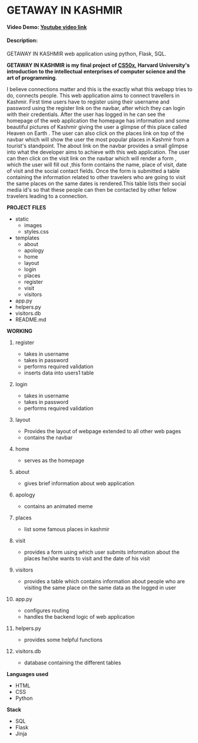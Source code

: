 # GETAWAY IN KASHMIR
#### Video Demo: [Youtube video link](https://www.youtube.com/watch?v=GMELlgr3rbI)
#### Description:
GETAWAY IN KASHMIR web application using python, Flask, SQL.

**GETAWAY IN KASHMIR is my final project of [CS50x](https://www.edx.org/learn/computer-science/harvard-university-cs50-s-introduction-to-computer-science), Harvard University's introduction to the intellectual enterprises of computer science and the art of programming**.

I believe connections matter and this is the exactly what this webapp tries to do, connects people.
This web application aims to connect travellers in Kashmir.
First time users have to register using their username and password using the register link on the navbar, after which they can login with their credentials.
After the user has logged in he can see the homepage of the web application the homepage has information and some beautiful pictures of Kashmir giving the user a glimpse of this place called Heaven on Earth .
The user can also click on the places link on top of the navbar which will show the user the most popular places in Kashmir from a tourist's standpoint.
The about link on the navbar provides a small glimpse into what the developer aims to achieve
with this web application.
The user can then click on the visit link on the navbar which will render a form , which the user will fill out ,this form contains the name, place of visit, date of visit and the social contact fields. Once the form is submitted a table containing the information related to other travelers who are going to visit the same places on the same dates is rendered.This table lists their social media id's so that these people can then be contacted by other fellow travelers leading to a connection.


**PROJECT FILES**

* static
  - images
  - styles.css
* templates
  - about
  - apology
  - home
  - layout
  - login
  - places
  - register
  - visit
  - visitors
* app.py
* helpers.py
* visitors.db
* README.md


**WORKING**

1. register
   - takes in username
   - takes in password
   - performs required validation
   - inserts data into users1 table

2. login
   - takes in username
   - takes in password
   - performs required validation

3. layout
   - Provides the layout of webpage extended to all other web pages
   - contains the navbar

4. home
   - serves as the homepage

5. about
   - gives brief information about web application

6. apology
   - contains an animated meme

7. places
   - list some famous places in kashmir

8. visit
   - provides a form using which user submits information about the places he/she wants to visit and the date of his visit

9. visitors
   - provides a table which contains information about people who are visiting the same place on the same data as the logged in user

10. app.py
    - configures routing
    - handles the backend logic of web application

11. helpers.py
    - provides some helpful functions

12. visitors.db
    - database containing the different tables

**Languages used**

* HTML
* CSS
* Python

**Stack**

* SQL
* Flask
* Jinja


